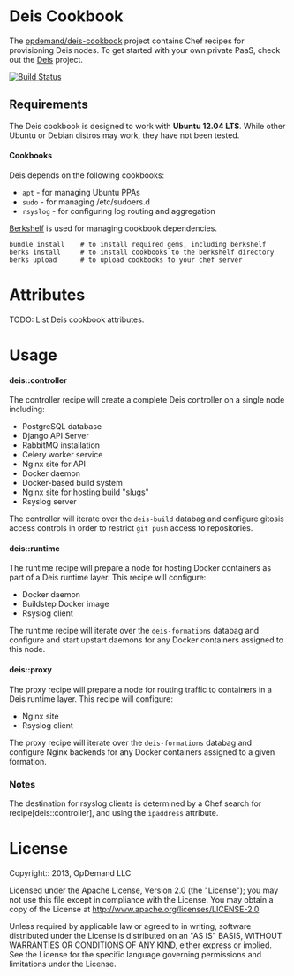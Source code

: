 # Deis Cookbook
The [opdemand/deis-cookbook](https://github.com/opdemand/deis-chef) project
contains Chef recipes for provisioning Deis nodes.
To get started with your own private PaaS, check out the
[Deis](https://github.com/opdemand/deis) project.

[![Build Status](https://travis-ci.org/opdemand/deis-cookbook.png)](https://travis-ci.org/opdemand/deis-cookbook)

## Requirements

The Deis cookbook is designed to work with **Ubuntu 12.04 LTS**.  While other Ubuntu or Debian distros may work, they have not been tested.

#### Cookbooks

Deis depends on the following cookbooks:

- `apt` - for managing Ubuntu PPAs
- `sudo` - for managing /etc/sudoers.d
- `rsyslog` - for configuring log routing and aggregation

[Berkshelf](http://berkshelf.com) is used for managing cookbook dependencies.

    bundle install    # to install required gems, including berkshelf
    berks install     # to install cookbooks to the berkshelf directory
    berks upload      # to upload cookbooks to your chef server

# Attributes
TODO: List Deis cookbook attributes.

# Usage

#### deis::controller
The controller recipe will create a complete Deis controller on a single node including:

 * PostgreSQL database
 * Django API Server
 * RabbitMQ installation
 * Celery worker service
 * Nginx site for API
 * Docker daemon
 * Docker-based build system
 * Nginx site for hosting build "slugs"
 * Rsyslog server

The controller will iterate over the `deis-build` databag and configure gitosis access controls in order to restrict `git push` access to repositories.

#### deis::runtime
The runtime recipe will prepare a node for hosting Docker containers as part of a Deis runtime layer.  This recipe will configure:

 * Docker daemon
 * Buildstep Docker image
 * Rsyslog client

The runtime recipe will iterate over the `deis-formations` databag and configure and start upstart daemons for any Docker containers assigned to this node.

#### deis::proxy
The proxy recipe will prepare a node for routing traffic to containers in a Deis runtime layer.  This recipe will configure:

 * Nginx site
 * Rsyslog client

The proxy recipe will iterate over the `deis-formations` databag and configure Nginx backends for any Docker containers assigned to a given formation.

### Notes

The destination for rsyslog clients is determined by a Chef search for recipe[deis::controller], and using the `ipaddress` attribute.

# License

Copyright:: 2013, OpDemand LLC

Licensed under the Apache License, Version 2.0 (the "License"); you may not use this file except in compliance with the License. You may obtain a copy of the License at <http://www.apache.org/licenses/LICENSE-2.0>

Unless required by applicable law or agreed to in writing, software distributed under the License is distributed on an "AS IS" BASIS, WITHOUT WARRANTIES OR CONDITIONS OF ANY KIND, either express or implied. See the License for the specific language governing permissions and limitations under the License.
